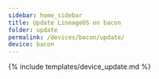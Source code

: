 ```yaml
---
sidebar: home_sidebar
title: Update LineageOS on bacon
folder: update
permalink: /devices/bacon/update/
device: bacon
---
```

{% include templates/device_update.md %}
